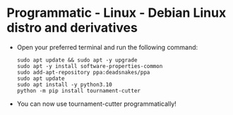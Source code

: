 # Programmatic - Linux - Debian Linux distro and derivatives

- Open your preferred terminal and run the following command:

    ```shell
    sudo apt update && sudo apt -y upgrade
    sudo apt -y install software-properties-common
    sudo add-apt-repository ppa:deadsnakes/ppa
    sudo apt update
    sudo apt install -y python3.10
    python -m pip install tournament-cutter
    ```

- You can now use tournament-cutter programmatically!
